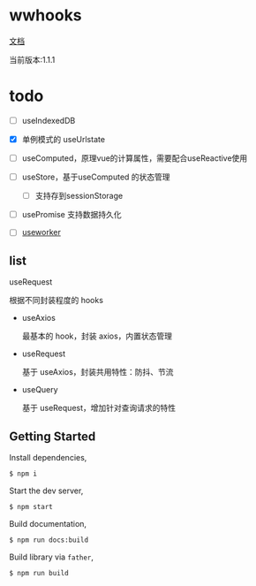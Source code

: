 # wwhooks

[文档](https://lxw15337674.github.io/ww-hooks/)

当前版本:1.1.1

# todo

- [ ] useIndexedDB
- [x] 单例模式的 useUrlstate
- [ ] useComputed，原理vue的计算属性，需要配合useReactive使用
- [ ] useStore，基于useComputed 的状态管理
  - [ ] 支持存到sessionStorage
- [ ] usePromise 支持数据持久化
- [ ] [useworker](https://juejin.cn/post/7126174907477688328)




## list

useRequest

根据不同封装程度的 hooks

- useAxios
  
  最基本的 hook，封装 axios，内置状态管理
- useRequest
  
  基于 useAxios，封装共用特性：防抖、节流
- useQuery
  
  基于 useRequest，增加针对查询请求的特性

## Getting Started

Install dependencies,

```bash
$ npm i
```

Start the dev server,

```bash
$ npm start
```

Build documentation,

```bash
$ npm run docs:build
```

Build library via `father`,

```bash
$ npm run build
```
